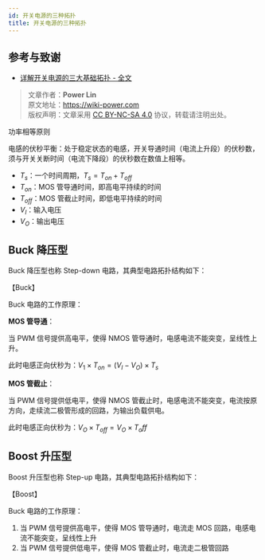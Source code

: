 ```yaml
---
id: 开关电源的三种拓扑
title: 开关电源的三种拓扑
---
```


## 参考与致谢

- [详解开关电源的三大基础拓扑 - 全文](http://www.elecfans.com/article/83/116/2016/20160307404422_a.html)

> 文章作者：**Power Lin**  
> 原文地址：<https://wiki-power.com>  
> 版权声明：文章采用 [CC BY-NC-SA 4.0](https://creativecommons.org/licenses/by/4.0/deed.zh) 协议，转载请注明出处。

功率相等原则

电感的伏秒平衡：处于稳定状态的电感，开关导通时间（电流上升段）的伏秒数，须与开关关断时间（电流下降段）的伏秒数在数值上相等。

- $T_s$：一个时间周期，$T_s=T_{on}+T_{off}$
- $T_{on}$：MOS 管导通时间，即高电平持续的时间
- $T_{off}$：MOS 管截止时间，即低电平持续的时间
- $V_I$：输入电压
- $V_O$：输出电压

## Buck 降压型

Buck 降压型也称 Step-down 电路，其典型电路拓扑结构如下：

【Buck】

Buck 电路的工作原理：

**MOS 管导通**：

当 PWM 信号提供高电平，使得 NMOS 管导通时，电感电流不能突变，呈线性上升。

此时电感正向伏秒为：$V_1 \times T_{on}=(V_I-V_O)\times T_s$

**MOS 管截止**：

当 PWM 信号提供低电平，使得 NMOS 管截止时，电感电流不能突变，电流按原方向，走续流二极管形成的回路，为输出负载供电。

此时电感正向伏秒为：$V_O \times T_{off}=V_O \times T_off$

## Boost 升压型

Boost 升压型也称 Step-up 电路，其典型电路拓扑结构如下：

【Boost】

Buck 电路的工作原理：

1. 当 PWM 信号提供高电平，使得 MOS 管导通时，电流走 MOS 回路，电感电流不能突变，呈线性上升
2. 当 PWM 信号提供低电平，使得 MOS 管截止时，电流走二极管回路
